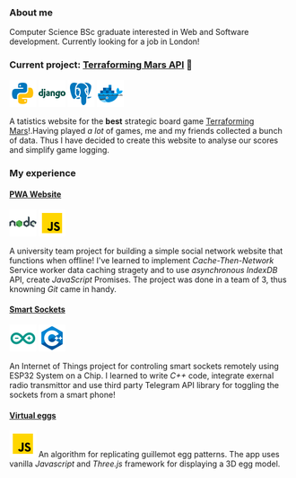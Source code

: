 ### About me 

Computer Science BSc graduate interested in Web and Software development. Currently looking for a job in London!

### Current project: [Terraforming Mars API](https://github.com/RokasBagdonas/terra-mars-api) :rocket:

![alt text](https://github.com/RokasBagdonas/RokasBagdonas/blob/master/images/icons/python.png?raw=true) ![alt text](https://github.com/RokasBagdonas/RokasBagdonas/blob/master/images/icons/django.png?raw=true) ![alt text](https://github.com/RokasBagdonas/RokasBagdonas/blob/master/images/icons/postgresql.png?raw=true) ![alt text](https://github.com/RokasBagdonas/RokasBagdonas/blob/master/images/icons/docker.png?raw=true) 

A tatistics website for the **best** strategic board game [Terraforming Mars](https://www.fryxgames.se/games/terraforming-mars/)!.Having played *a lot* of games, me and my friends collected a bunch of data. Thus I have decided to create this website to analyse our scores and simplify game logging. 

### My experience

#### [PWA Website](https://github.com/RokasBagdonas/pwa)
![alt text](https://github.com/RokasBagdonas/RokasBagdonas/blob/master/images/icons/nodejs.png?raw=true) ![alt text](https://github.com/RokasBagdonas/RokasBagdonas/blob/master/images/icons/javascript.png?raw=true)

A university team project for building a simple social network website that functions when offline! I've learned to implement _Cache-Then-Network_ Service worker data caching stragety and to use *asynchronous* *IndexDB* API, create *JavaScript* Promises. The project was done in a team of 3, thus knowning *Git* came in handy. 

#### [Smart Sockets](https://github.com/RokasBagdonas/iot-smart-sockets) 
![alt text](https://github.com/RokasBagdonas/RokasBagdonas/blob/master/images/icons/arduino.png?raw=true) ![alt text](https://github.com/RokasBagdonas/RokasBagdonas/blob/master/images/icons/c++.png?raw=true)

An Internet of Things project for controling smart sockets remotely using ESP32 System on a Chip. I learned to write *C++* code, integrate exernal radio transmittor and use third party Telegram API library for toggling the sockets from a smart phone!

#### [Virtual eggs](https://github.com/RokasBagdonas/virtual-eggs)
![alt text](https://github.com/RokasBagdonas/RokasBagdonas/blob/master/images/icons/javascript.png?raw=true)
An algorithm for replicating guillemot egg patterns. The app uses vanilla *Javascript* and *Three.js* framework for displaying a 3D egg model.
